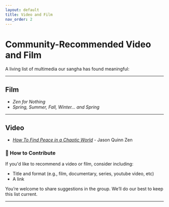 ```yaml
---
layout: default
title: Video and Film
nav_order: 2
---
```


# Community-Recommended Video and Film

A living list of multimedia our sangha has found meaningful:

---

## Film

- *Zen for Nothing*
- *Spring, Summer, Fall, Winter... and Spring*

---

## Video

- [*How To Find Peace in a Chaotic World*](https://www.youtube.com/watch?v=Nz2-u2ZzrRE) - Jason Quinn Zen

### 🎥 How to Contribute

If you'd like to recommend a video or film, consider including:

- Title and format (e.g., film, documentary, series, youtube video, etc)
- A link

You’re welcome to share suggestions in the group. We’ll do our best to keep this list current.

---
